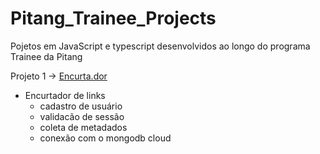 # Pitang_Trainee_Projects


Pojetos em JavaScript e typescript desenvolvidos ao longo do programa Trainee da Pitang


Projeto 1
-> [Encurta.dor](https://github.com/t4rcisio/encurta.dor)
- Encurtador de links
  - cadastro de usuário
  - validacão de sessão
  - coleta de metadados
  - conexão com o mongodb cloud 
